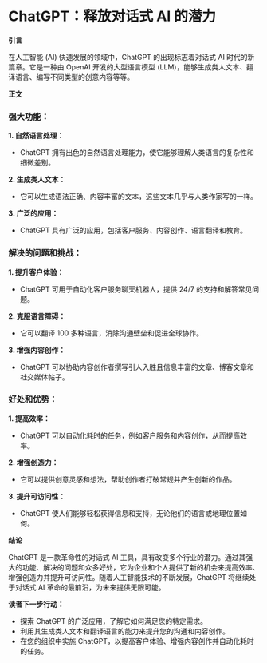 # ChatGPT：释放对话式 AI 的潜力

**引言**

在人工智能 (AI) 快速发展的领域中，ChatGPT 的出现标志着对话式 AI 时代的新篇章。它是一种由 OpenAI 开发的大型语言模型 (LLM)，能够生成类人文本、翻译语言、编写不同类型的创意内容等等。

**正文**

### 强大功能：

**1. 自然语言处理：**
- ChatGPT 拥有出色的自然语言处理能力，使它能够理解人类语言的复杂性和细微差别。

**2. 生成类人文本：**
- 它可以生成语法正确、内容丰富的文本，这些文本几乎与人类作家写的一样。

**3. 广泛的应用：**
- ChatGPT 具有广泛的应用，包括客户服务、内容创作、语言翻译和教育。

### 解决的问题和挑战：

**1. 提升客户体验：**
- ChatGPT 可用于自动化客户服务聊天机器人，提供 24/7 的支持和解答常见问题。

**2. 克服语言障碍：**
- 它可以翻译 100 多种语言，消除沟通壁垒和促进全球协作。

**3. 增强内容创作：**
- ChatGPT 可以协助内容创作者撰写引人入胜且信息丰富的文章、博客文章和社交媒体帖子。

### 好处和优势：

**1. 提高效率：**
- ChatGPT 可以自动化耗时的任务，例如客户服务和内容创作，从而提高效率。

**2. 增强创造力：**
- 它可以提供创意灵感和想法，帮助创作者打破常规并产生创新的作品。

**3. 提升可访问性：**
- ChatGPT 使人们能够轻松获得信息和支持，无论他们的语言或地理位置如何。

**结论**

ChatGPT 是一款革命性的对话式 AI 工具，具有改变多个行业的潜力。通过其强大的功能、解决的问题和众多好处，它为企业和个人提供了新的机会来提高效率、增强创造力并提升可访问性。随着人工智能技术的不断发展，ChatGPT 将继续处于对话式 AI 革命的最前沿，为未来提供无限可能。

**读者下一步行动：**

* 探索 ChatGPT 的广泛应用，了解它如何满足您的特定需求。
* 利用其生成类人文本和翻译语言的能力来提升您的沟通和内容创作。
* 在您的组织中实施 ChatGPT，以提高客户体验、增强内容创作并自动化耗时的任务。

